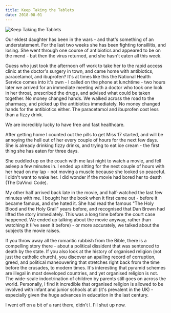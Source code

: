 ```yaml
---
title: Keep Taking the Tablets
date: 2018-08-01
---
```


![Keep Taking the Tablets](https://source.unsplash.com/di8ognBauG0/1600x900)

Our eldest daughter has been in the wars - and that's something of an understatement. For the last two weeks she has been fighting tonsillitis, and losing. She went through one course of antibiotics and appeared to be on the mend - but then the virus returned, and she hasn't eaten all this week.

Guess who just took the afternoon off work to take her to the rapid access clinic at the doctor's surgery in town, and came home with antibiotics, paracetamol, and ibuprofen? It's at times like this the National Health Service comes into it's own - I called on the phone at lunchtime - two hours later we arrived for an immediate meeting with a doctor who took one look in her throat, prescribed the drugs, and advised what could be taken together. No money changed hands. We walked across the road to the pharmacy, and picked up the antibiotics immediately. No money changed hands for the antibiotics either. The paracetamol and ibuprofen cost less than a fizzy drink.

We are incredibly lucky to have free and fast healthcare.

After getting home I counted out the pills to get Miss 17 started, and will be annoying the hell out of her every couple of hours for the next few days. She is already drinking fizzy drinks, and trying to eat ice cream - the first thing she has eaten for three days.

She cuddled up on the couch with me last night to watch a movie, and fell asleep a few minutes in. I ended up sitting for the next couple of hours with her head on my lap - not moving a muscle because she looked so peaceful. I didn't want to wake her. I did wonder if the movie had bored her to death (The DaVinci Code).

My other half arrived back late in the movie, and half-watched the last few minutes with me. I bought her the book when it first came out - before it became famous, and she hated it. She had read the famous "The Holy Blood and the Holy Grail" years before, and recognised that Dan Brown had lifted the story immediately. This was a long time before the court case happened. We ended up talking about the movie anyway, rather than watching it (I've seen it before) - or more accurately, we talked about the subjects the movie raises.

If you throw away all the romantic rubbish from the Bible, there is a compelling story there - about a political dissident that was sentenced to death by the state. If you also look at the history of organised religion (not just the catholic church), you discover an apalling record of corruption, greed, and political maneouvering that stretches right back from the time before the crusades, to modern times. It's interesting that pyramid schemes are illegal in most developed countries, and yet organised religion is not. The wide-scale indoctrination of children by parents still goes on across the world. Personally, I find it incredible that organised religion is allowed to be involved with infant and junior schools at all (it's prevalent in the UK) - especially given the huge advances in education in the last century.

I went off on a bit of a rant there, didn't I. I'll shut up now.